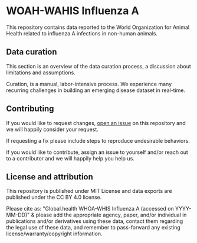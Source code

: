 # WOAH-WAHIS Influenza A

This repository contains data reported to the World Organization for Animal Health related to influenza A infections in non-human animals.

## Data curation
This section is an overview of the data curation process, a discussion about limitations and assumptions.

Curation, is a manual, labor-intensive process. We experience many recurring challenges in building an emerging disease dataset in real-time.

## Contributing

If you would like to request changes, [open an issue](https://github.com/globaldothealth/woah_wahis_flu_a/issues/new) on this repository and we will happily consider your request. 

If requesting a fix please include steps to reproduce undesirable behaviors.

If you would like to contribute, assign an issue to yourself and/or reach out to a contributor and we will happily help you help us.

## License and attribution

This repository is published under MIT License and data exports are published under the CC BY 4.0 license.

Please cite as: "Global.health WHOA-WHIS Influenza A (accessed on YYYY-MM-DD)" & please add the appropriate agency, paper, and/or individual in publications and/or derivatives using these data, contact them regarding the legal use of these data, and remember to pass-forward any existing license/warranty/copyright information.
